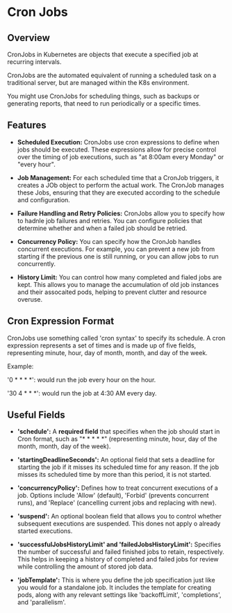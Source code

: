 # Cron Jobs

## Overview

CronJobs in Kubernetes are objects that execute a specified job at recurring intervals. 

CronJobs are the automated equivalent of running a scheduled task on a traditional server, but are managed within the K8s environment.

You might use CronJobs for scheduling things, such as backups or generating reports, that need to run periodically or a specific times.

## Features

- __Scheduled Execution:__ CronJobs use cron expressions to define when jobs should be executed. These expressions allow for precise control over the timing of job executions, such as "at 8:00am every Monday" or "every hour".

- __Job Management:__ For each scheduled time that a CronJob triggers, it creates a JOb object to perform the actual work. The CronJob manages these Jobs, ensuring that they are executed according to the schedule and configuration.

- __Failure Handling and Retry Policies:__ CronJobs allow you to specify how to hadnle job failures and retries. You can configure policies that determine whether and when a failed job should be retried.

- __Concurrency Policy:__ You can specify how the CronJob handles concurrent executions. For example, you can prevent a new job from starting if the previous one is still running, or you can allow jobs to run concurrently.

- __History Limit:__ You can control how many completed and fialed jobs are kept. This allows you to manage the accumulation of old job instances and their assocaited pods, helping to prevent clutter and resource overuse.

## Cron Expression Format

CronJobs use something called 'cron syntax' to specify its schedule. A cron expression represents a set of times and is made up of five fields, representing minute, hour, day of month, month, and day of the week.

Example:

'0 * * * *': would run the job every hour on the hour.

'30 4 * * *': would run the job at 4:30 AM every day.

## Useful Fields

- __'schedule':__ A __required field__ that specifies when the job should start in Cron format, such as "* * * * *" (representing minute, hour, day of the month, month, day of the week).

- __'startingDeadlineSeconds':__ An optional field that sets a deadline for starting the job if it misses its scheduled time for any reason. If the job misses its scheduled time by more than this period, it is not started.

- __'concurrencyPolicy':__ Defines how to treat concurrent executions of a job. Options include 'Allow' (default), 'Forbid' (prevents concurrent runs), and 'Replace' (cancelling current jobs and replacing with new).

- __'suspend':__ An optional boolean field that allows you to control whether subsequent executions are suspended. This dones not apply o already started executions.

- __'successfulJobsHistoryLimit' and 'failedJobsHistoryLimit':__ Specifies the number of successful and failed finished jobs to retain, respectively. This helps in keeping a history of completed and failed jobs for review while controlling the amount of stored job data.

- __'jobTemplate':__ This is where you define the job specification just like you would for a standalone job. It includes the template for creating pods, along with any relevant settings like 'backoffLimit', 'completions', and 'parallelism'.